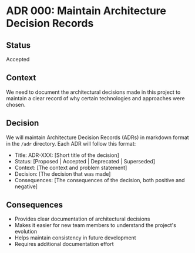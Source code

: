 # ADR 000: Maintain Architecture Decision Records

## Status
Accepted

## Context
We need to document the architectural decisions made in this project to maintain a clear record of why certain technologies and approaches were chosen.

## Decision
We will maintain Architecture Decision Records (ADRs) in markdown format in the `/adr` directory. Each ADR will follow this format:

- Title: ADR-XXX: [Short title of the decision]
- Status: [Proposed | Accepted | Deprecated | Superseded]
- Context: [The context and problem statement]
- Decision: [The decision that was made]
- Consequences: [The consequences of the decision, both positive and negative]

## Consequences
- Provides clear documentation of architectural decisions
- Makes it easier for new team members to understand the project's evolution
- Helps maintain consistency in future development
- Requires additional documentation effort 